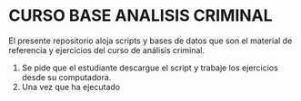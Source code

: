 # CURSO BASE ANALISIS CRIMINAL
El presente repositorio aloja scripts y bases de datos que son el material de referencia y ejercicios del curso de análisis criminal.

1. Se pide que el estudiante descargue el script y trabaje los ejercicios desde su computadora.
2. Una vez que ha ejecutado 
